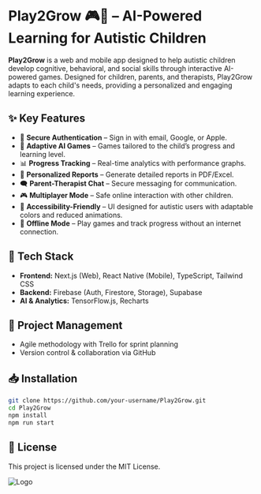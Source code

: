 # Play2Grow 🎮🌱 – AI-Powered Learning for Autistic Children

**Play2Grow** is a web and mobile app designed to help autistic children develop cognitive, behavioral, and social skills through interactive AI-powered games. Designed for children, parents, and therapists, Play2Grow adapts to each child's needs, providing a personalized and engaging learning experience.

## ✨ Key Features
- 🔐 **Secure Authentication** – Sign in with email, Google, or Apple.
- 🧠 **Adaptive AI Games** – Games tailored to the child’s progress and learning level.
- 📊 **Progress Tracking** – Real-time analytics with performance graphs.
- 📄 **Personalized Reports** – Generate detailed reports in PDF/Excel.
- 🗨 **Parent-Therapist Chat** – Secure messaging for communication.
- 🎮 **Multiplayer Mode** – Safe online interaction with other children.
- 🌈 **Accessibility-Friendly** – UI designed for autistic users with adaptable colors and reduced animations.
- 📶 **Offline Mode** – Play games and track progress without an internet connection.

## 🚀 Tech Stack
- **Frontend:** Next.js (Web), React Native (Mobile), TypeScript, Tailwind CSS
- **Backend:** Firebase (Auth, Firestore, Storage), Supabase
- **AI & Analytics:** TensorFlow.js, Recharts

## 📌 Project Management
- Agile methodology with Trello for sprint planning
- Version control & collaboration via GitHub

## 📥 Installation
```bash
git clone https://github.com/your-username/Play2Grow.git
cd Play2Grow
npm install
npm run start
```

## 📄 License
This project is licensed under the MIT License.

![Logo](/apps/web/public/2-removebg-preview%20(1).png)
